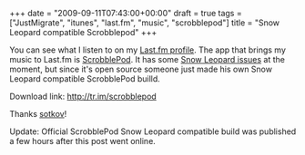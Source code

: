 +++
date = "2009-09-11T07:43:00+00:00"
draft = true
tags = ["JustMigrate", "itunes", "last.fm", "music", "scrobblepod"]
title = "Snow Leopard compatible Scrobblepod"
+++
<p>You can see what I listen to on my <a href="http://www.last.fm/user/dyve">Last.fm profile</a>. The app that brings my music to Last.fm is <a href="http://www.scrobblepod.com/">ScrobblePod</a>. It has some <a href="http://www.last.fm/group/ScrobblePod/forum/100556/_/544263">Snow Leopard issues</a> at the moment, but since it's open source someone just made his own Snow Leopard compatible ScrobblePod builld.</p>
<p>Download link: <a href="http://tr.im/scrobblepod"> <a href="http://tr.im/scrobblepod">http://tr.im/scrobblepod</a></a></p>
<p>Thanks <a href="http://www.last.fm/user/sotkov">sotkov</a>!</p>
<p>Update: Official ScrobblePod Snow Leopard compatible build was published a few hours after this post went online.</p>